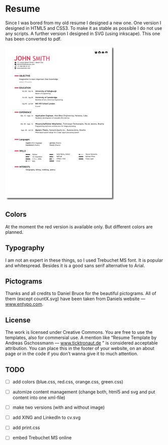 # Resume

Since I was bored from my old resume I designed a new one. One version I designed in HTML5 and CSS3. To make it as stable as possible I do not use any scripts. A further version I designed in SVG (using inkscape). This one has been converted to pdf.

![resume](images/cv.png)

## Colors

At the moment the red version is available only. But different colors are planned.

## Typography 

I am not an expert in these things, so I used Trebuchet MS font. It is popular and whitespread. Besides it is a good sans serif alternative to Arial.

## Pictograms

Thanks and all credits to Daniel Bruce for the beautiful pictograms. All of them (except countX.svg) have been taken from Daniels website — www.entypo.com.

## License

The work is licensed under Creative Commons. You are free to use the templates, also for commersial use. A mention like “Resume Template by Andreas Gschossmann — www.ticktronaut.de ” is considered acceptable attribution. You can place this in the footer of your website, on an about page or in the code if you don’t wanna give it to much attention.

## TODO

 - [ ] add colors (blue.css, red.css, orange.css, green.css)
 - [ ] automize content management (change both, html5 and svg and put content into one xml-file)
 - [ ] make two versions (with and without image)
 - [ ] add XING and LinkedIn to cv.svg
 - [ ] add print.css
 - [ ] embed Trebuchet MS online

